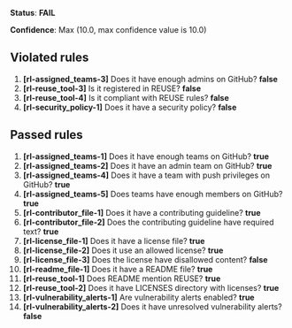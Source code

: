 **Status**: **FAIL**

**Confidence**: Max (10.0, max confidence value is 10.0)

## Violated rules

1.  **[rl-assigned_teams-3]** Does it have enough admins on GitHub? **false**
1.  **[rl-reuse_tool-3]** Is it registered in REUSE? **false**
1.  **[rl-reuse_tool-4]** Is it compliant with REUSE rules? **false**
1.  **[rl-security_policy-1]** Does it have a security policy? **false**


## Passed rules

1.  **[rl-assigned_teams-1]** Does it have enough teams on GitHub? **true**
1.  **[rl-assigned_teams-2]** Does it have an admin team on GitHub? **true**
1.  **[rl-assigned_teams-4]** Does it have a team with push privileges on GitHub? **true**
1.  **[rl-assigned_teams-5]** Does teams have enough members on GitHub? **true**
1.  **[rl-contributor_file-1]** Does it have a contributing guideline? **true**
1.  **[rl-contributor_file-2]** Does the contributing guideline have required text? **true**
1.  **[rl-license_file-1]** Does it have a license file? **true**
1.  **[rl-license_file-2]** Does it use an allowed license? **true**
1.  **[rl-license_file-3]** Does the license have disallowed content? **false**
1.  **[rl-readme_file-1]** Does it have a README file? **true**
1.  **[rl-reuse_tool-1]** Does README mention REUSE? **true**
1.  **[rl-reuse_tool-2]** Does it have LICENSES directory with licenses? **true**
1.  **[rl-vulnerability_alerts-1]** Are vulnerability alerts enabled? **true**
1.  **[rl-vulnerability_alerts-2]** Does it have unresolved vulnerability alerts? **false**



